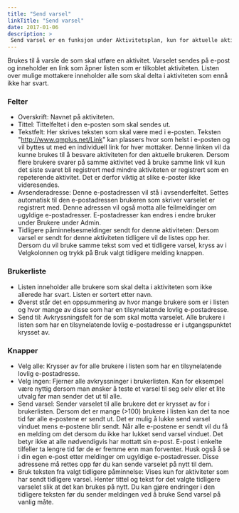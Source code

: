 ```yaml
---
title: "Send varsel"
linkTitle: "Send varsel"
date: 2017-01-06
description: >
 Send varsel er en funksjon under Aktivitetsplan, kun for aktuelle aktiviteter (som allerede har startet). Åpnes fra Oppfølging og Årshjul. 
---
```

Brukes til å varsle de som skal utføre en aktivitet. Varselet sendes på e-post og inneholder en link som åpner listen som er tilkoblet aktiviteten. Listen over mulige mottakere inneholder alle som skal delta i aktiviteten som ennå ikke har svart.

### Felter

- Overskrift: Navnet på aktiviteten.
- Tittel: Tittelfeltet i den e-posten som skal sendes ut.
- Tekstfelt: Her skrives teksten som skal være med i e-posten. Teksten "http://www.qmplus.net/Link" kan plassers hvor som helst i e-posten og vil byttes ut med en individuell link for hver mottaker. Denne linken vil da kunne brukes til å besvare aktiviteten for den aktuelle brukeren. Dersom flere brukere svarer på samme aktivitet ved å bruke samme link vil kun det siste svaret bli registrert med mindre aktiviteten er registrert som en repeterende aktivitet. Det er derfor viktig at slike e-poster ikke videresendes.
- Avsenderadresse: Denne e-postadressen vil stå i avsenderfeltet. Settes automatisk til den e-postadressen brukeren som skriver varselet er registrert med. Denne adressen vil også motta alle feilmeldinger om ugyldige e-postadresser. E-postadresser kan endres i endre bruker under Brukere under Admin.
- Tidligere påminnelsesmeldinger sendt for denne aktiviteten: Dersom varsel er sendt for denne aktiviteten tidligere vil de listes opp her. Dersom du vil bruke samme tekst som ved et tidligere varsel, kryss av i Velgkolonnen og trykk på Bruk valgt tidligere melding knappen.

### Brukerliste

- Listen inneholder alle brukere som skal delta i aktiviteten som ikke allerede har svart. Listen er sortert etter navn.
- Øverst står det en oppsummering av hvor mange brukere som er i listen og hvor mange av disse som har en tilsynelatende lovlig e-postadresse.
- Send til: Avkryssningsfelt for de som skal motta varselet. Alle brukere i listen som har en tilsynelatende lovlig e-postadresse er i utgangspunktet krysset av.

### Knapper

- Velg alle: Krysser av for alle brukere i listen som har en tilsynelatende lovlig e-postadresse.
- Velg ingen: Fjerner alle avkryssninger i brukerlisten. Kan for eksempel være nyttig dersom man ønsker å teste et varsel til seg selv eller et lite utvalg før man sender det ut til alle.
- Send varsel: Sender varselet til alle brukere det er krysset av for i brukerlisten. Dersom det er mange (>100) brukere i listen kan det ta noe tid før alle e-postene er sendt ut. Det er mulig å lukke send varsel vinduet mens e-postene blir sendt. Når alle e-postene er sendt vil du få en melding om det dersom du ikke har lukket send varsel vinduet. Det betyr ikke at alle nødvendigvis har mottatt sin e-post. E-post i enkelte tilfeller ta lengre tid før de er fremme enn man forventer. Husk også å se i din egen e-post etter meldinger om ugyldige e-postadresser. Disse adressene må rettes opp før du kan sende varselet på nytt til dem.
- Bruk teksten fra valgt tidligere påminnelse: Vises kun for aktiviteter som har sendt tidligere varsel. Henter tittel og tekst for det valgte tidligere varselet slik at det kan brukes på nytt. Du kan gjøre endringer i den tidligere teksten før du sender meldingen ved å bruke Send varsel på vanlig måte.

